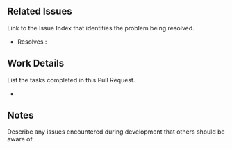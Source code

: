 ## Related Issues
Link to the Issue Index that identifies the problem being resolved.

- Resolves :

## Work Details
List the tasks completed in this Pull Request.

-

## Notes
Describe any issues encountered during development that others should be aware of.

<!-- Simulator 이미지를 첨부하시려면 아래 주석을 해제하고 이미지 URL을 입력하세요 -->
<!-- <img width="350" alt="Home Screen" src="이미지 URL을 입력하세요"> -->
